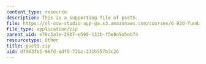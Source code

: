 ```yaml
---
content_type: resource
description: This is a supporting file of pset5.
file: https://ol-ocw-studio-app-qa.s3.amazonaws.com/courses/6-820-fundamentals-of-program-analysis-fall-2015/df963fb196fdadf072bc231b557b3c26_pset5.zip
file_type: application/zip
parent_uid: e79c3a1e-29b7-e590-133b-f5e8d9a5eb74
resourcetype: Other
title: pset5.zip
uid: df963fb1-96fd-adf0-72bc-231b557b3c26
---
```


